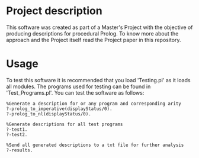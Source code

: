 # Project description
This software was created as part of a Master's Project with the objective of producing descriptions for procedural Prolog.
To know more about the approach and the Project itself read the Project paper in this repository.

# Usage
To test this software it is recommended that you load 'Testing.pl' as it loads all modules. The programs used for 
testing can be found in 'Test_Programs.pl'. You can test the software as follows:
```
%Generate a description for or any program and corresponding arity
?-prolog_to_imperative(displayStatus/0).
?-prolog_to_nl(displayStatus/0).

%Generate descriptions for all test programs
?-test1.
?-test2.

%Send all generated descriptions to a txt file for further analysis
?-results.
```

